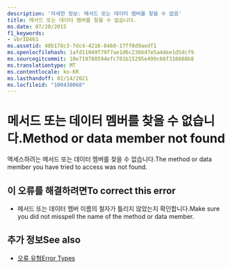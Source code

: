 ```yaml
---
description: '자세한 정보: 메서드 또는 데이터 멤버를 찾을 수 없음'
title: 메서드 또는 데이터 멤버를 찾을 수 없습니다.
ms.date: 07/20/2015
f1_keywords:
- vbrID461
ms.assetid: 40b178c3-7dc4-4216-8460-17ff8d9aedf1
ms.openlocfilehash: 1afd11049f79f7ae1d6c2366d7e5a4dee1d5dcf9
ms.sourcegitcommit: 10e719780594efc781b15295e499c66f316068b8
ms.translationtype: MT
ms.contentlocale: ko-KR
ms.lasthandoff: 02/14/2021
ms.locfileid: "100430068"
---
```

# <a name="method-or-data-member-not-found"></a><span data-ttu-id="b9c34-103">메서드 또는 데이터 멤버를 찾을 수 없습니다.</span><span class="sxs-lookup"><span data-stu-id="b9c34-103">Method or data member not found</span></span>

<span data-ttu-id="b9c34-104">액세스하려는 메서드 또는 데이터 멤버를 찾을 수 없습니다.</span><span class="sxs-lookup"><span data-stu-id="b9c34-104">The method or data member you have tried to access was not found.</span></span>  
  
## <a name="to-correct-this-error"></a><span data-ttu-id="b9c34-105">이 오류를 해결하려면</span><span class="sxs-lookup"><span data-stu-id="b9c34-105">To correct this error</span></span>  
  
- <span data-ttu-id="b9c34-106">메서드 또는 데이터 멤버 이름의 철자가 틀리지 않았는지 확인합니다.</span><span class="sxs-lookup"><span data-stu-id="b9c34-106">Make sure you did not misspell the name of the method or data member.</span></span>  
  
## <a name="see-also"></a><span data-ttu-id="b9c34-107">추가 정보</span><span class="sxs-lookup"><span data-stu-id="b9c34-107">See also</span></span>

- [<span data-ttu-id="b9c34-108">오류 유형</span><span class="sxs-lookup"><span data-stu-id="b9c34-108">Error Types</span></span>](../programming-guide/language-features/error-types.md)
